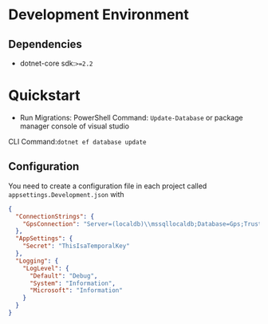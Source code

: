 
# Development Environment

## Dependencies

- dotnet-core sdk:`>=2.2`


# Quickstart

- Run Migrations:
  PowerShell Command: `Update-Database`
or package manager console of visual studio

CLI Command:`dotnet ef database update`


## Configuration

You need to create a configuration file in each project called `appsettings.Development.json` with

```json
{
  "ConnectionStrings": {
    "GpsConnection": "Server=(localdb)\\mssqllocaldb;Database=Gps;Trusted_Connection=True;MultipleActiveResultSets=true"
  },
  "AppSettings": {
    "Secret": "ThisIsaTemporalKey"
  },
  "Logging": {
    "LogLevel": {
      "Default": "Debug",
      "System": "Information",
      "Microsoft": "Information"
    }
  }
}
```